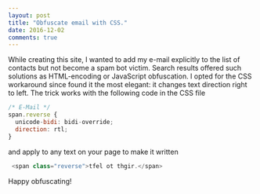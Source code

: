 ```yaml
---
layout: post
title: "Obfuscate email with CSS."
date: 2016-12-02
comments: true
---
```

While creating this site, I wanted to add my e-mail explicitly to the list of contacts but not become a spam bot victim. Search results 
offered such solutions as HTML-encoding or JavaScript obfuscation. I opted for the CSS workaround since found it the most elegant: 
it changes text direction right to left. The trick works with the following code in the CSS file

```javascript
/* E-Mail */
span.reverse {
  unicode-bidi: bidi-override;
  direction: rtl;
}
```

and apply to any text on your page to make it written

```javascript
 <span class="reverse">tfel ot thgir.</span>
```
Happy obfuscating!
